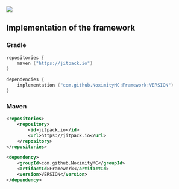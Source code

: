 <img src="https://cdn.discordapp.com/attachments/1058925155021226055/1122645618611990618/Framework.png">

## Implementation of the framework

### Gradle
```kotlin
repositories {
    maven ("https://jitpack.io")
}
```

```kotlin
dependencies {
    implementation ("com.github.NoximityMC:Framework:VERSION")
}
```

### Maven
```xml
<repositories>
    <repository>
        <id>jitpack.io</id>
        <url>https://jitpack.io</url> 
    </repository>
</repositories>
```

```xml
<dependency>
    <groupId>com.github.NoximityMC</groupId>
    <artifactId>Framework</artifactId>
    <version>VERSION</version>
</dependency>
```



